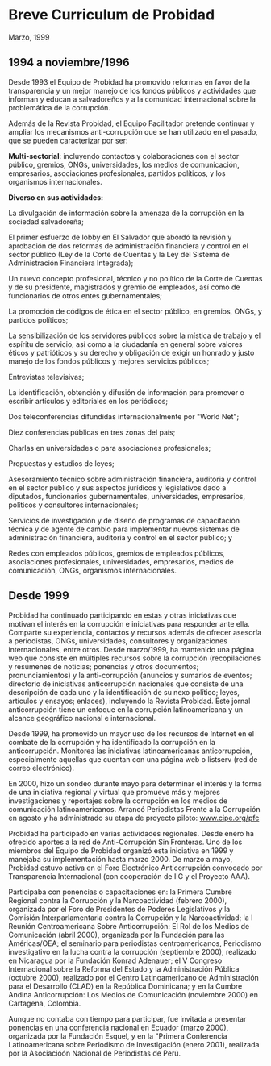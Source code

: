 # Breve Curriculum de Probidad

Marzo, 1999

## 1994 a noviembre/1996

Desde 1993 el Equipo de Probidad ha promovido reformas en favor de la
transparencia y un mejor manejo de los fondos públicos y actividades que
informan y educan a salvadoreños y a la comunidad internacional sobre la
problemática de la corrupción.

Además de la Revista Probidad, el Equipo Facilitador pretende continuar y
ampliar los mecanismos anti-corrupción que se han utilizado en el pasado, que se
pueden caracterizar por ser:

**Multi-sectorial**: incluyendo contactos y colaboraciones con el sector público,
gremios, ONGs, universidades, los medios de comunicación, empresarios,
asociaciones profesionales, partidos políticos, y los organismos
internacionales.

**Diverso en sus actividades:**

La divulgación de información sobre la amenaza de la corrupción en la sociedad
salvadoreña;

El primer esfuerzo de lobby en El Salvador que abordó la revisión y aprobación
de dos reformas de administración financiera y control en el sector público (Ley
de la Corte de Cuentas y la Ley del Sistema de Administración Financiera
Integrada);

Un nuevo concepto profesional, técnico y no político de la Corte de Cuentas y de
su presidente, magistrados y gremio de empleados, así como de funcionarios de
otros entes gubernamentales;

La promoción de códigos de ética en el sector público, en gremios, ONGs, y
partidos políticos;

La sensibilización de los servidores públicos sobre la mística de trabajo y el
espíritu de servicio, así como a la ciudadanía en general sobre valores éticos y
patrióticos y su derecho y obligación de exigir un honrado y justo manejo de los
fondos públicos y mejores servicios públicos;

Entrevistas televisivas;

La identificación, obtención y difusión de información para promover o escribir
artículos y editoriales en los periódicos;

Dos teleconferencias difundidas internacionalmente por "World Net";

Diez conferencias públicas en tres zonas del país;

Charlas en universidades o para asociaciones profesionales;

Propuestas y estudios de leyes;

Asesoramiento técnico sobre administración financiera, auditoria y control en el
sector público y sus aspectos jurídicos y legislativos dado a diputados,
funcionarios gubernamentales, universidades, empresarios, políticos y
consultores internacionales;

Servicios de investigación y de diseño de programas de capacitación técnica y de
agente de cambio para implementar nuevos sistemas de administración financiera,
auditoria y control en el sector público; y

Redes con empleados públicos, gremios de empleados públicos, asociaciones
profesionales, universidades, empresarios, medios de comunicación, ONGs,
organismos internacionales.

## Desde 1999

Probidad ha continuado participando en estas y otras iniciativas que motivan el
interés en la corrupción e iniciativas para responder ante ella. Comparte su
experiencia, contactos y recursos además de ofrecer asesoría a periodistas,
ONGs, universidades, consultores y organizaciones internacionales, entre otros.
Desde marzo/1999, ha mantenido una página web que consiste en múltiples recursos
sobre la corrupción (recopilaciones y resúmenes de noticias; ponencias y otros
documentos; pronunciamientos) y la anti-corrupción (anuncios y sumarios de
eventos; directorio de iniciativas anticorrupción nacionales que consiste de una
descripción de cada uno y la identificación de su nexo político; leyes,
artículos y ensayos; enlaces), incluyendo la Revista Probidad. Este jornal
anticorrupción tiene un enfoque en la corrupción latinoamericana y un alcance
geográfico nacional e internacional.

Desde 1999, ha promovido un mayor uso de los recursos de Internet en el combate
de la corrupción y ha identificado la corrupción en la anticorrupción. Monitorea
las iniciativas latinoamericanas anticorrupción, especialmente aquellas que
cuentan con una página web o listserv (red de correo electrónico).

En 2000, hizo un sondeo durante mayo para determinar el interés y la forma de
una iniciativa regional y virtual que promueve más y mejores investigaciones y
reportajes sobre la corrupción en los medios de comunicación latinoamericanos.
Arrancó Periodistas Frente a la Corrupción en agosto y ha administrado su etapa
de proyecto piloto: www.cipe.org/pfc

Probidad ha participado en varias actividades regionales. Desde enero ha
ofrecido aportes a la red de Anti-Corrupción Sin Fronteras. Uno de los miembros
del Equipo de Probidad organizó esta iniciativa en 1999 y manejaba su
implementación hasta marzo 2000. De marzo a mayo, Probidad estuvo activa en el
Foro Electrónico Anticorrupción convocado por Transparencia Internacional (con
cooperación de IIG y el Proyecto AAA).

Participaba con ponencias o capacitaciones en: la Primera Cumbre Regional contra
la Corrupción y la Narcoactividad (febrero 2000), organizada por el Foro de
Presidentes de Poderes Legislativos y la Comisión Interparlamentaria contra la
Corrupción y la Narcoactividad; la I Reunión Centroamericana Sobre
Anticorrupción: El Rol de los Medios de Comunicación (abril 2000), organizada
por la Fundación para las Américas/OEA; el seminario para periodistas
centroamericanos, Periodismo investigativo en la lucha contra la corrupción
(septiembre 2000), realizado en Nicaragua por la Fundación Konrad Adenauer; el V
Congreso Internacional sobre la Reforma del Estado y la Administración Pública
(octubre 2000), realizado por el Centro Latinoamericano de Administración para
el Desarrollo (CLAD) en la República Dominicana; y en la Cumbre Andina
Anticorrupción: Los Medios de Comunicación (noviembre 2000) en Cartagena,
Colombia.

Aunque no contaba con tiempo para participar, fue invitada a presentar ponencias
en una conferencia nacional en Ecuador (marzo 2000), organizada por la Fundación
Esquel, y en la "Primera Conferencia Latinoamericana sobre Periodismo de
Investigación (enero 2001), realizada por la Asociacióón Nacional de Periodistas
de Perú.
